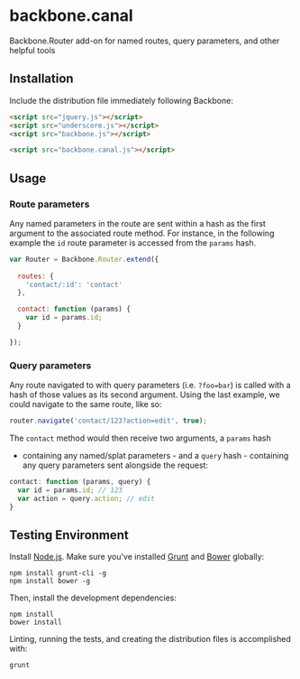 # backbone.canal

Backbone.Router add-on for named routes, query parameters, and other helpful tools

## Installation

Include the distribution file immediately following Backbone:

``` html
<script src="jquery.js"></script>
<script src="underscore.js"></script>
<script src="backbone.js"></script>

<script src="backbone.canal.js"></script>
```

## Usage

### Route parameters

Any named parameters in the route are sent within a hash as the first argument
to the associated route method. For instance, in the following example the `id`
route parameter is accessed from the `params` hash.

``` javascript
var Router = Backbone.Router.extend({
  
  routes: {
    'contact/:id': 'contact'
  },

  contact: function (params) {
    var id = params.id;
  }

});
```

### Query parameters

Any route navigated to with query parameters (i.e. `?foo=bar`) is called with
a hash of those values as its second argument. Using the last example, we could
navigate to the same route, like so:

``` javascript
router.navigate('contact/123?action=edit', true);
```
The `contact` method would then receive two arguments, a `params` hash
- containing any named/splat parameters - and a `query` hash - containing any
query parameters sent alongside the request:

``` javascript
contact: function (params, query) {
  var id = params.id; // 123
  var action = query.action; // edit
}
```

## Testing Environment

Install [Node.js](http://nodejs.org/). Make sure you've installed 
[Grunt](http://gruntjs.com/) and [Bower](https://github.com/twitter/bower)
globally:

```
npm install grunt-cli -g
npm install bower -g
```
Then, install the development dependencies:

```
npm install
bower install
```
Linting, running the tests, and creating the distribution files is accomplished
with:
```
grunt
```
